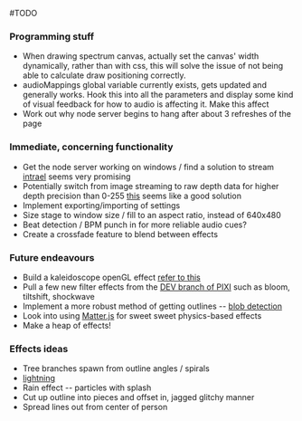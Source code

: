 #TODO

### Programming stuff

* When drawing spectrum canvas, actually set the canvas' width dynamically, rather than with css, this will solve the issue of not being able to calculate draw positioning correctly.
* audioMappings global variable currently exists, gets updated and generally works. Hook this into all the parameters and display some kind of visual feedback for how to audio is affecting it. Make this affect 
* Work out why node server begins to hang after about 3 refreshes of the page


### Immediate, concerning functionality

* Get the node server working on windows / find a solution to stream [intrael](https://code.google.com/p/intrael/) seems very promising
* Potentially switch from image streaming to raw depth data for higher depth precision than 0-255 [this](http://blog.mackerron.com/2012/02/03/depthcam-webkinect/) seems like a good solution
* Implement exporting/importing of settings
* Size stage to window size / fill to an aspect ratio, instead of 640x480
* Beat detection / BPM punch in for more reliable audio cues?
* Create a crossfade feature to blend between effects

### Future endeavours
* Build a kaleidoscope openGL effect [refer to this](http://stackoverflow.com/questions/13739901/vertex-kaleidoscope-shader)
* Pull a few new filter effects from the [DEV branch of PIXI](https://github.com/GoodBoyDigital/pixi.js/tree/dev/src/filters) such as bloom, tiltshift, shockwave
* Implement a more robust method of getting outlines -- [blob detection](http://blog.acipo.com/blob-detection-js/)
* Look into using [Matter.js](http://brm.io/matter-js/) for sweet sweet physics-based effects
* Make a heap of effects!





### Effects ideas
* Tree branches spawn from outline angles / spirals 
* [lightning](http://gamedevelopment.tutsplus.com/tutorials/how-to-generate-shockingly-good-2d-lightning-effects--gamedev-2681)
* Rain effect -- particles with splash
* Cut up outline into pieces and offset in, jagged glitchy manner
* Spread lines out from center of person 